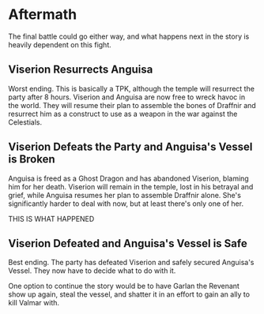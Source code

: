 # Aftermath
The final battle could go either way, and what happens next in the story is heavily dependent on this fight.

## Viserion Resurrects Anguisa
Worst ending. This is basically a TPK, although the temple will resurrect the party after 8 hours. Viserion and Anguisa are now free to wreck havoc in the world. They will resume their plan to assemble the bones of Draffnir and resurrect him as a construct to use as a weapon in the war against the Celestials.

## Viserion Defeats the Party and Anguisa's Vessel is Broken
Anguisa is freed as a Ghost Dragon and has abandoned Viserion, blaming him for her death. Viserion will remain in the temple, lost in his betrayal and grief, while Anguisa resumes her plan to assemble Draffnir alone. She's significantly harder to deal with now, but at least there's only one of her.

THIS IS WHAT HAPPENED

## Viserion Defeated and Anguisa's Vessel is Safe
Best ending. The party has defeated Viserion and safely secured Anguisa's Vessel. They now have to decide what to do with it.

One option to continue the story would be to have Garlan the Revenant show up again, steal the vessel, and shatter it in an effort to gain an ally to kill Valmar with.
